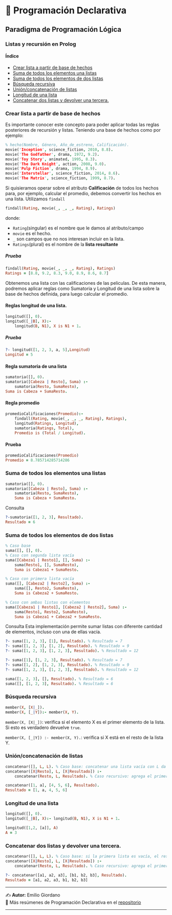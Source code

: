 # 📝 Programación Declarativa
## Paradigma de Programación Lógica
### Listas y recursión en Prolog
  
#### Índice
- [Crear lista a partir de base de hechos](#crear-lista-a-partir-de-base-de-hechos)
- [Suma de todos los elementos una listas](#suma-de-todos-los-elementos-una-listas)
- [Suma de todos los elementos de dos listas](#suma-de-todos-los-elementos-de-dos-listas)
- [Búsqueda recursiva](#búsqueda-recursiva)
- [Unión/concatenación de listas](#uniónconcatenación-de-listas)
- [Longitud de una lista](#longitud-de-una-lista)
- [Concatenar dos listas y devolver una tercera.](#concatenar-dos-listas-y-devolver-una-tercera)

### Crear lista a partir de base de hechos
Es importante conocer este concepto para poder aplicar todas las reglas posteriores de recursión y listas.
Teniendo una base de hechos como por ejemplo:
```prolog
% hecho(Nombre, Género, Año_de_estreno, Calificación).
movie('Inception', science_fiction, 2010, 8.8).
movie('The Godfather', drama, 1972, 9.2).
movie('Toy Story', animated, 1995, 8.3).
movie('The Dark Knight', action, 2008, 9.0).
movie('Pulp Fiction', drama, 1994, 8.9).
movie('Interstellar', science_fiction, 2014, 8.6).
movie('The Matrix', science_fiction, 1999, 8.7).
``` 
Si quisieramos operar sobre el atributo __Calificación__ de todos los hechos para, por ejemplo, calcular el promedio, debemos convertir los hechos en una lista. 
Utilizamos `findall`
```prolog
findall(Rating, movie(_, _, _, Rating), Ratings)
```
donde:
- `Rating`(singular) es el nombre que le damos al atributo/campo
- `movie` es el hecho.
- `_` son campos que no nos interesan incluir en la lista.
-  `Ratings`(plural) es el nombre de la __lista resultante__

##### Prueba
```prolog
findall(Rating, movie(_, _, _, Rating), Ratings)
Ratings = [8.8, 9.2, 8.3, 9.0, 8.9, 8.6, 8.7]
```
Obtenemos una lista con las calificaciones de las peliculas.
De esta manera, podremos aplicar reglas como Sumatoria y Longitud de una lista sobre la base de hechos definida, para luego calcular el promedio.

#### Reglas longitud de una lista. 
```prolog
longitud([], 0). 
longitud([_|B], X):- 
    longitud(B, N1), X is N1 + 1.
```
##### Prueba
```prolog
?- longitud([1, 2, 3, a, 5],Longitud)
Longitud = 5
```
#### Regla sumatoria de una lista
```prolog
sumatoria([], 0).    
sumatoria([Cabeza | Resto], Suma) :-   
    sumatoria(Resto, SumaResto),  
Suma is Cabeza + SumaResto. 
```
#### Regla promedio
```prolog
promedioCalificaciones(Promedio):-
    findall(Rating, movie(_, _, _, Rating), Ratings),
    longitud(Ratings, Longitud),
    sumatoria(Ratings, Total),
    Promedio is (Total / Longitud).
```
#### Prueba
```prolog
promedioCalificaciones(Promedio)
Promedio = 8.785714285714286
```
### Suma de todos los elementos una listas
```prolog
sumatoria([], 0).   
sumatoria([Cabeza | Resto], Suma) :-
    sumatoria(Resto, SumaResto),
    Suma is Cabeza + SumaResto.
```
Consulta
```prolog
?-sumatoria([1, 2, 3], Resultado).
Resultado = 6
```
### Suma de todos los elementos de dos listas
```prolog
% Caso base
suma([], [], 0).   
% Caso con segunda lista vacía
suma([Cabeza1 | Resto1], [], Suma) :-  
    suma(Resto1, [], SumaResto), 
    Suma is Cabeza1 + SumaResto.

% Caso con primera lista vacía
suma([], [Cabeza2 | Resto2], Suma) :-  
    suma([], Resto2, SumaResto), 
    Suma is Cabeza2 + SumaResto.

% Caso con ambas listas con elementos
suma([Cabeza1 | Resto1], [Cabeza2 | Resto2], Suma) :-  
    suma(Resto1, Resto2, SumaResto), 
    Suma is Cabeza1 + Cabeza2 + SumaResto.
```
Consulta
Esta implementación permite sumar listas con diferente cantidad de elementos, incluso con una de ellas vacía.
```prolog
?- suma([1, 2, 3], [1], Resultado). % Resultado = 7
?- suma([1, 2, 3], [1, 2], Resultado). % Resultado = 9
?- suma([1, 2, 3], [1, 2, 3], Resultado). % Resultado = 12

?- suma([1], [1, 2, 3], Resultado). % Resultado = 7
?- suma([1, 2], [1, 2, 3], Resultado). % Resultado = 9
?- suma([1, 2, 3], [1, 2, 3], Resultado). % Resultado = 12

suma([1, 2, 3], [], Resultado). % Resultado = 6
suma([], [1, 2, 3], Resultado). % Resultado = 6


```
### Búsqueda recursiva
```prolog
member(X, [X|_]).
member(X, [_|Y]):- member(X, Y).
```
`member(X, [X|_])`: verifica si el elemento X es el primer elemento de la lista. Si esto es verdadero devuelve `true`.

`member(X, [_|Y]) :- member(X, Y).`: verifica si X está en el resto de la lista Y.

### Unión/concatenación de listas 

```prolog
concatenar([], L, L). % Caso base: concatenar una lista vacía con L da como resultado L.
concatenar([X|Resto], L, [X|Resultado]) :- 
    concatenar(Resto, L, Resultado). % Caso recursivo: agrega el primer elemento de la primera lista a Resultado y llama recursivamente.
```

```prolog
concatenar([1, a], [4, 5, 6], Resultado).
Resultado = [1, a, 4, 5, 6]
```

### Longitud de una lista

```prolog
longitud([], 0).
longitud([_|B], X):- longitud(B, N1), X is N1 + 1.
```
```prolog
longitud([1,2, [a]], A)
A = 3
```
### Concatenar dos listas y devolver una tercera.
```prolog
concatenar([], L, L). % Caso base: si la primera lista es vacía, el resultado es la segunda lista.
concatenar([X|Resto], L, [X|Resultado]) :-
    concatenar(Resto, L, Resultado). % Caso recursivo: agrega el primer elemento de la primera lista a Resultado y llama recursivamente.
```
```prolog
?- concatenar([a1, a2, a3], [b1, b2, b3], Resultado).
Resultado = [a1, a2, a3, b1, b2, b3]
```


---
✍️ **Autor:** Emilio Giordano  
🔗 Más resúmenes de Programación Declarativa en el [repositorio](https://github.com/EmilioGiordano/Programacion-Declarativa-Practica)  

---
